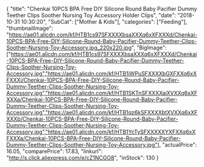 {
	"title": "Chenkai 10PCS BPA Free DIY Silicone Round Baby Pacifier Dummy Teether Clips Soother Nursing Toy Accessory Holder Clips",
	"date": "2018-10-31 10:30:20",
	"SubCat": ["Mother & Kids"],
	"categories": ["Feeding"],
	"thumbnailImage": "https://ae01.alicdn.com/kf/HTB1cs97SFXXXXbsaXXXq6xXFXXXd/Chenkai-10PCS-BPA-Free-DIY-Silicone-Round-Baby-Pacifier-Dummy-Teether-Clips-Soother-Nursing-Toy-Accessory.jpg_220x220.jpg",
	"BigImage": ["https://ae01.alicdn.com/kf/HTB1cs97SFXXXXbsaXXXq6xXFXXXd/Chenkai-10PCS-BPA-Free-DIY-Silicone-Round-Baby-Pacifier-Dummy-Teether-Clips-Soother-Nursing-Toy-Accessory.jpg","https://ae01.alicdn.com/kf/HTB1iWPuSFXXXXbGXFXXq6xXFXXXi/Chenkai-10PCS-BPA-Free-DIY-Silicone-Round-Baby-Pacifier-Dummy-Teether-Clips-Soother-Nursing-Toy-Accessory.jpg","https://ae01.alicdn.com/kf/HTB1SKTnSFXXXXaiXVXXq6xXFXXXa/Chenkai-10PCS-BPA-Free-DIY-Silicone-Round-Baby-Pacifier-Dummy-Teether-Clips-Soother-Nursing-Toy-Accessory.jpg","https://ae01.alicdn.com/kf/HTB1qz6kSFXXXXbtXVXXq6xXFXXXb/Chenkai-10PCS-BPA-Free-DIY-Silicone-Round-Baby-Pacifier-Dummy-Teether-Clips-Soother-Nursing-Toy-Accessory.jpg","https://ae01.alicdn.com/kf/HTB1YcTySFXXXXXYXFXXq6xXFXXXa/Chenkai-10PCS-BPA-Free-DIY-Silicone-Round-Baby-Pacifier-Dummy-Teether-Clips-Soother-Nursing-Toy-Accessory.jpg"],
	"actualPrice": 16.05,
	"comparePrice": 17.83,
	"linkurl": "http://s.click.aliexpress.com/e/cZ1NCGO8",
	"inStock": 130
}
